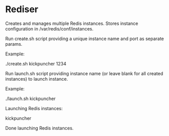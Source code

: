Rediser
=======

Creates and manages multiple Redis instances. Stores instance configuration in /var/redis/conf/instances.

Run create.sh script providing a unique instance name and port as separate params.

Example:

./create.sh kickpuncher 1234

Run launch.sh script providing instance name (or leave blank for all created instances) to launch instance.

Example:

./launch.sh kickpuncher

Launching Redis instances:

  kickpuncher

Done launching Redis instances.
